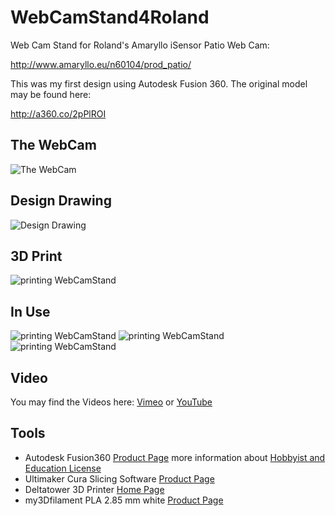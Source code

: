# WebCamStand4Roland
Web Cam Stand for Roland's Amaryllo iSensor Patio Web Cam: 

   http://www.amaryllo.eu/n60104/prod_patio/

This was my first design using Autodesk Fusion 360. The original model may be found here:

   http://a360.co/2pPlROI

## The WebCam
![The WebCam](WebCamStand4Roland_01.jpg)

## Design Drawing
![Design Drawing](WebCam_Stand_Drawing_v3.png)

## 3D Print
![printing WebCamStand](WebCamStand4Roland_02.jpg)

## In Use
![printing WebCamStand](WebCamStand4Roland_03.jpg)
![printing WebCamStand](WebCamStand4Roland_03.jpg)
![printing WebCamStand](WebCamStand4Roland_03.jpg)

## Video
You may find the Videos here: [Vimeo](https://vimeo.com/216955916) or [YouTube](https://www.youtube.com/watch?v=sUn45yteBiw)

## Tools
* Autodesk Fusion360 [Product Page](http://autodesk.com/products/fusion-360/overview) more information about [Hobbyist and Education License](https://www.autodesk.com/products/fusion-360/students-teachers-educators)
* Ultimaker Cura Slicing Software [Product Page](http://ultimaker.com/en/products/cura-software)
* Deltatower 3D Printer [Home Page](https://deltatower.ch/)
* my3Dfilament PLA 2.85 mm white [Product Page](http://www.3dstore.ch/filament/my3dfilament/my3dfilament-pla-2-85mm/my3dfilament-mf-pla-2-85mm-weiss.html)
